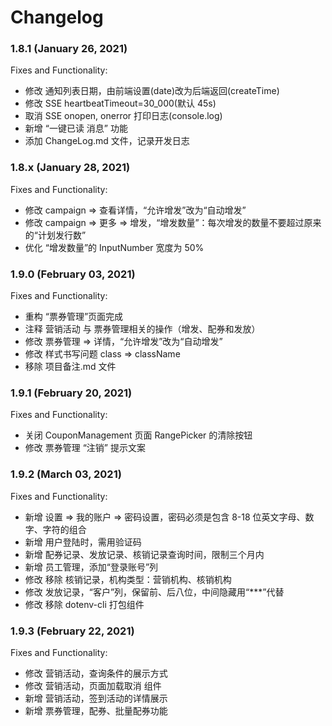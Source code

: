 # Changelog

### 1.8.1 (January 26, 2021)

Fixes and Functionality:

- 修改 通知列表日期，由前端设置(date)改为后端返回(createTime)
- 修改 SSE heartbeatTimeout=30_000(默认 45s)
- 取消 SSE onopen, onerror 打印日志(console.log)
- 新增 “一键已读 消息” 功能
- 添加 ChangeLog.md 文件，记录开发日志

### 1.8.x (January 28, 2021)

Fixes and Functionality:

- 修改 campaign => 查看详情，“允许增发”改为“自动增发”
- 修改 campaign => 更多 => 增发，“增发数量”：每次增发的数量不要超过原来的“计划发行数”
- 优化 “增发数量”的 InputNumber 宽度为 50%

### 1.9.0 (February 03, 2021)

Fixes and Functionality:

- 重构 “票券管理”页面完成
- 注释 营销活动 与 票券管理相关的操作（增发、配券和发放）
- 修改 票券管理 => 详情，“允许增发”改为“自动增发”
- 修改 样式书写问题 class => className
- 移除 项目备注.md 文件

### 1.9.1 (February 20, 2021)

Fixes and Functionality:

- 关闭 CouponManagement 页面 RangePicker 的清除按钮
- 修改 票券管理 “注销” 提示文案

### 1.9.2 (March 03, 2021)

Fixes and Functionality:

- 新增 设置 => 我的账户 => 密码设置，密码必须是包含 8-18 位英文字母、数字、字符的组合
- 新增 用户登陆时，需用验证码
- 新增 配券记录、发放记录、核销记录查询时间，限制三个月内
- 新增 员工管理，添加“登录账号”列
- 修改 移除 核销记录，机构类型：营销机构、核销机构
- 修改 发放记录，“客户”列，保留前、后八位，中间隐藏用“\*\*\*”代替
- 修改 移除 dotenv-cli 打包组件

### 1.9.3 (February 22, 2021)

Fixes and Functionality:

- 修改 营销活动，查询条件的展示方式
- 修改 营销活动，页面加载取消 <Loading /> 组件
- 新增 营销活动，签到活动的详情展示
- 新增 票券管理，配券、批量配券功能
